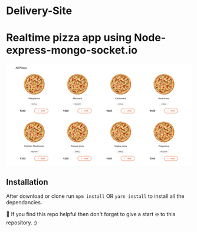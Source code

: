 # Delivery-Site
# Realtime pizza app using Node-express-mongo-socket.io

![Realtime Pizza app](https://github.com/Osho957/Delivery-Site/blob/main/Screenshot%202020-09-21%20at%2023.03.06.png)




## Installation 
After download or clone run `npm install` OR `yarn install` to install all the dependancies.

🙏 If you find this repo helpful then don't forget to give a start ❇️ to this repository. :)

